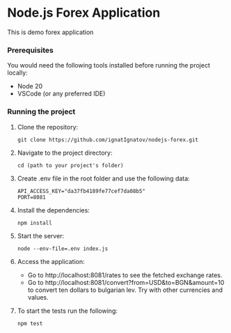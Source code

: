 # Node.js Forex Application

This is demo forex application

### Prerequisites

You would need the following tools installed before running the project locally:

- Node 20
- VSCode (or any preferred IDE)

### Running the project

1. Clone the repository:
   
   ```
   git clone https://github.com/ignatIgnatov/nodejs-forex.git
   ```
2. Navigate to the project directory:

   ```
   cd (path to your project's folder)
   ```

3. Create .env file in the root folder and use the following data:
   
   ```
   API_ACCESS_KEY="da37fb4189fe77cef7da08b5"
   PORT=8081
   ```
4. Install the dependencies:
   
   ```
   npm install
   ```
5. Start the server:

   ```
   node --env-file=.env index.js
   ```
6. Access the application:

   - Go to http://localhost:8081/rates to see the fetched exchange rates.
   - Go to http://localhost:8081/convert?from=USD&to=BGN&amount=10 to convert ten dollars to bulgarian lev. Try with other currencies and values.
7. To start the tests run the following:
   
   ```
   npm test
   ```
